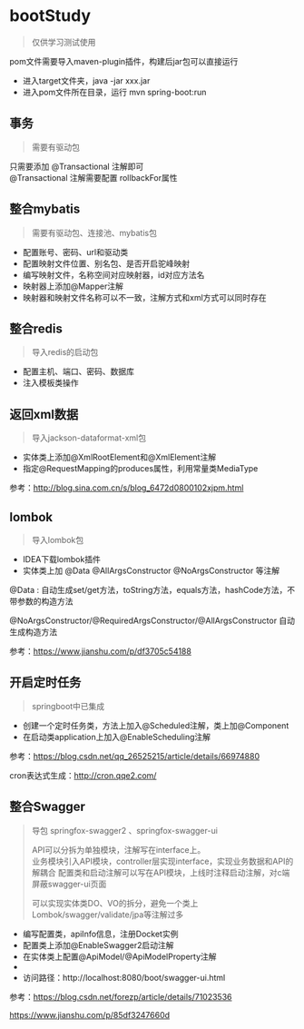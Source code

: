 # bootStudy
> 仅供学习测试使用

pom文件需要导入maven-plugin插件，构建后jar包可以直接运行

* 进入target文件夹，java -jar xxx.jar
* 进入pom文件所在目录，运行 mvn spring-boot:run


## 事务
> 需要有驱动包

只需要添加 @Transactional 注解即可  
@Transactional 注解需要配置 rollbackFor属性

## 整合mybatis
> 需要有驱动包、连接池、mybatis包

* 配置账号、密码、url和驱动类
* 配置映射文件位置、别名包、是否开启驼峰映射
* 编写映射文件，名称空间对应映射器，id对应方法名
* 映射器上添加@Mapper注解
* 映射器和映射文件名称可以不一致，注解方式和xml方式可以同时存在




## 整合redis
> 导入redis的启动包

* 配置主机、端口、密码、数据库
* 注入模板类操作

## 返回xml数据
> 导入jackson-dataformat-xml包

* 实体类上添加@XmlRootElement和@XmlElement注解
* 指定@RequestMapping的produces属性，利用常量类MediaType

参考：http://blog.sina.com.cn/s/blog_6472d0800102xjpm.html

## lombok
> 导入lombok包

* IDEA下载lombok插件
* 实体类上加 @Data @AllArgsConstructor @NoArgsConstructor 等注解  

@Data : 自动生成set/get方法，toString方法，equals方法，hashCode方法，不带参数的构造方法 

@NoArgsConstructor/@RequiredArgsConstructor/@AllArgsConstructor 
自动生成构造方法

参考：https://www.jianshu.com/p/df3705c54188

## 开启定时任务
> springboot中已集成

* 创建一个定时任务类，方法上加入@Scheduled注解，类上加@Component
* 在启动类application上加入@EnableScheduling注解

参考：https://blog.csdn.net/qq_26525215/article/details/66974880

cron表达式生成：http://cron.qqe2.com/


## 整合Swagger
> 导包 springfox-swagger2 、springfox-swagger-ui
>
> API可以分拆为单独模块，注解写在interface上。    
> 业务模块引入API模块，controller层实现interface，实现业务数据和API的解耦合
> 配置类和启动注解可以写在API模块，上线时注释启动注解，对c端屏蔽swagger-ui页面
>
> 可以实现实体类DO、VO的拆分，避免一个类上Lombok/swagger/validate/jpa等注解过多

* 编写配置类，apiInfo信息，注册Docket实例
* 配置类上添加@EnableSwagger2启动注解
* 在实体类上配置@ApiModel/@ApiModelProperty注解
*
* 访问路径：http://localhost:8080/boot/swagger-ui.html 

参考：https://blog.csdn.net/forezp/article/details/71023536

https://www.jianshu.com/p/85df3247660d